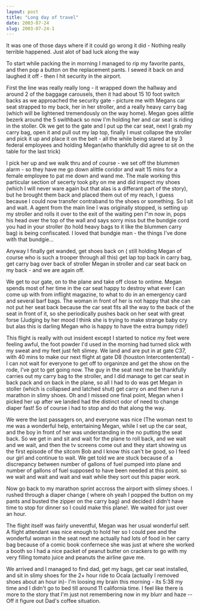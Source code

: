 ```yaml
---
layout: post
title: "Long day of travel"
date: 2003-07-24
slug: 2003-07-24-1
---
```


It was one of those days where if it could go wrong it did - Nothing really terrible happened.  Just alot of bad luck along the way

To start while packing the in morning I managed to rip my favorite pants, and then pop a button on the replacement pants.  I sewed it back on and laughed it off - then I hit security in the airport.

First the line was really really long - it wrapped down the hallway and around 2 of the baggage carousels, then it had about 15 10 foot switch backs as we approached the security gate - picture me with Megans car seat strapped to my back, her in her stroller, and a really heavy carry bag (which will be lightened tremendously on the way home). Megan goes alittle bezerk around the 5 swithback so now I&apos;m holding her and car seat is riding in the stoller.  Ok we get to the gate and I put up the car seat, next I grab my carry bag, open it and pull out my lap top, finally I must collapse the stroller and pick it up and place it on the belt - all the while being stared at by 3 federal employees and holding Megan(who thankfully did agree to sit on the table for the last trick)

I pick her up and we walk thru and of course - we set off the blummen alarm  - so they have me go down alittle coridor and wait 15 mins for a female employee to pat me down and wand me.  The male working this particular section of secerty took pity on me and did inspect my shoes (which I will never ware again but that alas is a differant part of the story), but he brought them back and placed them out of my reach, I guess because I could now transfer contraband to the shoes or something.  So I sit and wait.  A agent from the main line I was originally stopped, is setting up my stroller and rolls it over to the exit of the waiting pen I&quot;m now in, pops his head over the top of the wall and says sorry miss but the bundgie cord you had in your stroller (to hold heavy bags to it like the blummen carry bag) is being confiscated.   I loved that bundgie man - the things I&apos;ve done with that bundgie...

Anyway I finally get wanded, get shoes back on ( still holding Megan of course who is such a trooper through all this)  get lap top back in carry bag, get carry bag over back of stroller Megan in stroller and car seat back on my back - and we are again off.  

We get to our gate, on to the plane and take off close to ontime.  Megan spends most of her time in the car seat happy to destroy what ever I can come up with from inflight magazine, to what to do in an emergency card and several barf bags.  The woman in front of her is not happy that she can not put her seat back because the car seat fits all the way to the back  of the seat in front of it, so she periodically pushes back on her seat with great forse (Judging by her mood I think she is trying to make strange baby cry but alas this is darling Megan who is happy to have the extra bumpy ride!)  

This flight is really with out insident  except I started to notice my feet were feeling awful, the foot powder I&apos;d used in the morning had turned slick with my sweat and my feet just felt slimey.  We land and are put in at gate C37, with 40 mins to make our next flight  at gate D8 (houston Intercontentental) - I can not wait for everyone to get off to organinze and get the show on the rode, I&apos;ve got to get going now.  The guy in the seat next me be thankfully carries out my carry bag to the stroller, and I did manage to get  car seat in back pack and on back in the plane, so all I had to do was get Megan in stoller (which is collapsed and latched shut) get carry on and then run a marathon in slimy shoes.  Oh and I missed one final point, Megan when I picked her up after we landed had the distinct odor of need to change diaper fast! So of course i had to stop and do that along the way.  

We were the last passagers on, and everyone was nice (The woman next to me was a wonderful help, entertaining Megan, while I set up the car seat, and the boy in front of her was understanding in the no putting the seat back.  So we get in and sit and wait for the plane to roll back, and we wait and we wait, and then the tv screens come out and they start showing us the first episode of the sitcom Bob and I know this can&apos;t be good, so I feed our girl and continue to wait.  We get told we are stuck because of a discrepancy between number of gallons of fuel pumped into plane and number of gallons of fuel supposed to have been needed at this point.  so we wait and wait and wait and wait while they sort out this paper work.  

Now go back to my marathon sprint accross the airport with slimey shoes.  I rushed through a diaper change ( where oh yeah I popped the button on my pants and busted the zipper on the carry bag) and decided I didn&apos;t have time to stop for dinner so I could make this plane!.  We waited for just over an hour. 

The flight itself was fairly uneventful, Megan was her usual wonderful self.  A flight attendant was nice enough to hold her so I could pee and the wonderful woman in the seat next me actually had lots of food in her carry bag because of a comic book confernece she was just at where she worked a booth so I had a nice packet of peanut butter on crackers to go with my very filling tomato juice and peanuts the airline gave me.

We arrived and I managed to find dad, get my bags, get car seat installed, and sit in slimy shoes for the 2+ hour ride to Ocala (actually I removed shoes about an hour in)- I&apos;m loosing my brain this morning - its 5:38 my time and I didn&apos;t go to bed till around 11 california time. I feel like there is more to the story that I&apos;m just not remembering now in my blurr and haze -- Off it figure out Dad&apos;s coffee situation.


